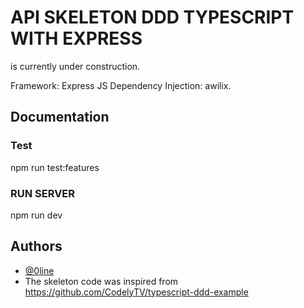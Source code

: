# API SKELETON DDD TYPESCRIPT WITH EXPRESS

is currently under construction.

Framework: Express JS
Dependency Injection: awilix.


## Documentation

### Test

npm run test:features 

### RUN SERVER
npm run dev


## Authors

- [@0line](https://www.github.com/0line)
- The skeleton code was inspired from https://github.com/CodelyTV/typescript-ddd-example
